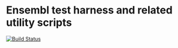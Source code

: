 # Ensembl test harness and related utility scripts

[![Build Status](https://travis-ci.org/Ensembl/ensembl-test.svg?branch=release/99)][travis]

[travis]: https://travis-ci.org/Ensembl/ensembl-test
